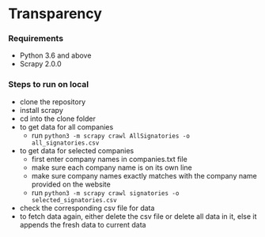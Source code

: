 # Transparency

### Requirements

- Python 3.6 and above
- Scrapy 2.0.0

### Steps to run on local

- clone the repository
- install scrapy
- cd into the clone folder
- to get data for all companies
   - run `python3 -m scrapy crawl AllSignatories -o all_signatories.csv`
- to get data for selected companies
   - first enter company names in companies.txt file
   - make sure each company name is on its own line
   - make sure company names exactly matches with the company name provided on the website
   - run `python3 -m scrapy crawl signatories -o selected_signatories.csv`
- check the corresponding csv file for data
- to fetch data again, either delete the csv file or delete all data in it, else it appends the fresh data to current data

